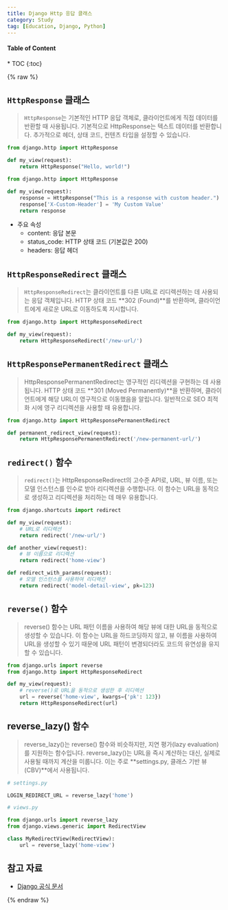 ```yaml
---
title: Django Http 응답 클래스
category: Study
tag: [Education, Django, Python]
---
```


<nav class='post-toc' markdown='1'>
  <h4>Table of Content</h4>
* TOC
{:toc}
</nav>

{% raw %}

## `HttpResponse` 클래스
> `HttpResponse`는 기본적인 HTTP 응답 객체로, 클라이언트에게 직접 데이터를 반환할 때 사용됩니다.
기본적으로 HttpResponse는 텍스트 데이터를 반환합니다. 추가적으로 헤더, 상태 코드, 컨텐츠 타입을 설정할 수 있습니다.

```python
from django.http import HttpResponse

def my_view(request):
    return HttpResponse("Hello, world!")
```

```python
from django.http import HttpResponse

def my_view(request):
    response = HttpResponse("This is a response with custom header.")
    response['X-Custom-Header'] = 'My Custom Value'
    return response
```

* 주요 속성
    * content: 응답 본문
    * status_code: HTTP 상태 코드 (기본값은 200)
    * headers: 응답 헤더


## `HttpResponseRedirect` 클래스
> `HttpResponseRedirect`는 클라이언트를 다른 URL로 리디렉션하는 데 사용되는 응답 객체입니다.
HTTP 상태 코드 **302 (Found)**를 반환하며, 클라이언트에게 새로운 URL로 이동하도록 지시합니다.

```python
from django.http import HttpResponseRedirect

def my_view(request):
    return HttpResponseRedirect('/new-url/')
```

## `HttpResponsePermanentRedirect` 클래스
> HttpResponsePermanentRedirect는 영구적인 리디렉션을 구현하는 데 사용됩니다. 
HTTP 상태 코드 **301 (Moved Permanently)**을 반환하며, 클라이언트에게 해당 URL이 영구적으로 이동했음을 알립니다.
일반적으로 SEO 최적화 시에 영구 리디렉션을 사용할 때 유용합니다.

```python
from django.http import HttpResponsePermanentRedirect

def permanent_redirect_view(request):
    return HttpResponsePermanentRedirect('/new-permanent-url/')
```

## `redirect()` 함수
> `redirect()`는 HttpResponseRedirect의 고수준 API로, URL, 뷰 이름, 또는 모델 인스턴스를 인수로 받아 리디렉션을 수행합니다.
이 함수는 URL을 동적으로 생성하고 리디렉션을 처리하는 데 매우 유용합니다.

```python
from django.shortcuts import redirect

def my_view(request):
    # URL로 리디렉션
    return redirect('/new-url/')

def another_view(request):
    # 뷰 이름으로 리디렉션
    return redirect('home-view')

def redirect_with_params(request):
    # 모델 인스턴스를 사용하여 리디렉션
    return redirect('model-detail-view', pk=123)
```

## `reverse()` 함수
> reverse() 함수는 URL 패턴 이름을 사용하여 해당 뷰에 대한 URL을 동적으로 생성할 수 있습니다.
이 함수는 URL을 하드코딩하지 않고, 뷰 이름을 사용하여 URL을 생성할 수 있기 때문에 URL 패턴이 변경되더라도 코드의 유연성을 유지할 수 있습니다.

```python
from django.urls import reverse
from django.http import HttpResponseRedirect

def my_view(request):
    # reverse()로 URL을 동적으로 생성한 후 리디렉션
    url = reverse('home-view', kwargs={'pk': 123})
    return HttpResponseRedirect(url)
```

## reverse_lazy() 함수
> reverse_lazy()는 reverse() 함수와 비슷하지만, 지연 평가(lazy evaluation)를 지원하는 함수입니다.
reverse_lazy()는 URL을 즉시 계산하는 대신, 실제로 사용될 때까지 계산을 미룹니다. 이는 주로 **settings.py, 클래스 기반 뷰(CBV)**에서 사용됩니다.

```python
# settings.py

LOGIN_REDIRECT_URL = reverse_lazy('home')
```

```python
# views.py

from django.urls import reverse_lazy
from django.views.generic import RedirectView

class MyRedirectView(RedirectView):
    url = reverse_lazy('home-view')
```

## 참고 자료
* [Django 공식 문서](https://docs.djangoproject.com/en/stable/)

{% endraw %}